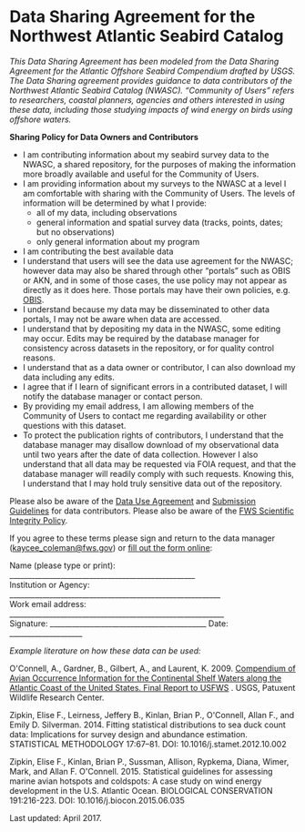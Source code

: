 Data Sharing Agreement for the Northwest Atlantic Seabird Catalog 
===

*This Data Sharing Agreement has been modeled from the Data Sharing Agreement for the Atlantic 
Offshore Seabird Compendium drafted by USGS.  The Data Sharing agreement provides guidance to 
data contributors of the Northwest Atlantic Seabird Catalog (NWASC). “Community of Users” refers 
to researchers, coastal planners, agencies and others interested in using these data, including 
those studying impacts of wind energy on birds using offshore waters.*  

**Sharing Policy for Data Owners and Contributors**

- I am contributing information about my seabird survey data to the NWASC, 
a shared repository, for the purposes of making the information more broadly 
available and useful for the Community of Users. 
- I am providing information about my surveys to the NWASC at a level I am 
comfortable with sharing with the Community of Users. The levels of information 
will be determined by what I provide:  
  - all of my data, including observations  
  - general information and spatial survey data (tracks, points, dates; but no observations)  
  - only general information about my program  
- I am contributing the best available data  
- I understand that users will see the data use agreement for the NWASC; however data may 
also be shared through other “portals” such as OBIS or AKN, and in some of those cases, 
the use policy may not appear as directly as it does here. Those portals may have their 
own policies, e.g. [OBIS](http://www.iobis.org/data/policy/).  
- I understand because my data may be disseminated to other data portals, I may not be aware when data are accessed.  
- I understand that by depositing my data in the NWASC, some editing may occur. Edits may be required 
by the database manager for consistency across datasets in the repository, or for quality control reasons.   
- I understand that as a data owner or contributor, I can also download my data including any edits.   
- I agree that if I learn of significant errors in a contributed dataset, I will notify the database manager or contact person.  
- By providing my email address, I am allowing members of the Community of Users to contact me regarding 
availability or other questions with this dataset.  
- To protect the publication rights of contributors, I understand that the database manager 
may disallow download of my observational data until two years after the date of data collection. 
However I also understand that all data may be requested via FOIA request, and that the database 
manager will readily comply with such requests. Knowing this, I understand that I may hold truly 
sensitive data out of the repository.  

Please also be aware of the [Data Use Agreement](https://github.com/USFWS/AMAPPS/blob/master/NWASC/Data%20use%20agreement%20for%20NWASC.rmd) 
and 
[Submission Guidelines](https://github.com/USFWS/AMAPPS/blob/master/NWASC/Submission%20Guidelines%20for%20NWASC.rmd) for data contributors.  Please also be aware of the [FWS Scientific Integrity Policy](https://www.fws.gov/science/pdf/ScientificIntegrityFWSCode212fw7.pdf). 

If you agree to these terms please sign and return to the data manager (kaycee_coleman@fws.gov) or 
[fill out the form online](https://docs.google.com/forms/d/e/1FAIpQLSeG_kyZ3gkd60R5dwxUuyE2Cx8XySfS-XuJbAlo6eLRNgOURg/viewform?usp=sf_link):  
  
      
      
Name (please type or print): ___________________________________________________  
Institution or Agency: __________________________________________________________  
Work email address: ___________________________________________________________  
Signature: ___________________________________________   Date: ____________________  

  
    
    
*Example literature on how these data can be used:*  

O'Connell, A., Gardner, B., Gilbert, A., and Laurent, K. 2009. [Compendium of Avian Occurrence Information 
for the Continental Shelf Waters along the Atlantic Coast of the United States. Final Report to USFWS](
https://www.nodc.noaa.gov/archive/arc0070/0115356/1.1/data/0-data/SeabirdDatabaseFinalReport.pdf) . 
USGS, Patuxent Wildlife Research Center.   

 
Zipkin, Elise F., Leirness, Jeffery B., Kinlan, Brian P., O'Connell, Allan F., and Emily D. Silverman. 
2014. Fitting statistical distributions to sea duck count data: Implications for survey design and 
abundance estimation. STATISTICAL METHODOLOGY 17:67–81. DOI: 10.1016/j.stamet.2012.10.002  

Zipkin, Elise F., Kinlan, Brian P., Sussman, Allison, Rypkema, Diana, Wimer, Mark, and Allan 
F. O'Connell. 2015. Statistical guidelines for assessing marine avian hotspots and coldspots: 
A case study on wind energy development in the U.S. Atlantic Ocean. BIOLOGICAL CONSERVATION 
191:216-223. DOI: 10.1016/j.biocon.2015.06.035  

Last updated: April 2017. 

